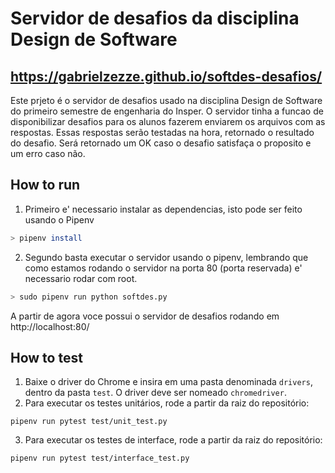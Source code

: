 # Servidor de desafios da disciplina Design de Software
## https://gabrielzezze.github.io/softdes-desafios/

Este prjeto é o servidor de desafios usado na disciplina Design de Software do primeiro semestre de engenharia do Insper.
O servidor tinha a funcao de disponibilizar desafios para os alunos fazerem enviarem os arquivos com as respostas. Essas respostas serão testadas na hora, retornado o resultado do desafio. Será retornado um OK caso o desafio satisfaça o proposito e um erro caso não.

## How to run
1. Primeiro e' necessario instalar as dependencias, isto pode ser feito usando o Pipenv
```bash
> pipenv install
```

2. Segundo basta executar o servidor usando o pipenv, lembrando que como estamos rodando o servidor na porta 80 (porta reservada) e' necessario rodar com root.
```bash
> sudo pipenv run python softdes.py
```

A partir de agora voce possui o servidor de desafios rodando em http://localhost:80/

## How to test
1. Baixe o driver do Chrome e insira em uma pasta denominada `drivers`, dentro da pasta `test`. O driver deve ser nomeado `chromedriver`.
2. Para executar os testes unitários, rode a partir da raiz do repositório:

```shell
pipenv run pytest test/unit_test.py
```

3. Para executar os testes de interface, rode a partir da raiz do repositório:

```shell
pipenv run pytest test/interface_test.py
```

<!-- # Criacao de usuario

O servidor de desafios exige a autenticacao do usuario atraves de login e senha para acesso as funcionalidade.
 -->
